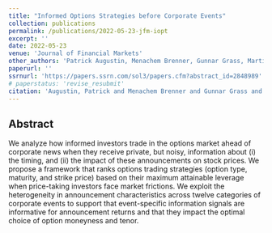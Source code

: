 ```yaml
---
title: "Informed Options Strategies before Corporate Events"
collection: publications
permalink: /publications/2022-05-23-jfm-iopt
excerpt: ''
date: 2022-05-23
venue: 'Journal of Financial Markets'
other_authors: 'Patrick Augustin, Menachem Brenner, Gunnar Grass, Marti G. Subrahmanyam'
paperurl: ''
ssrnurl: 'https://papers.ssrn.com/sol3/papers.cfm?abstract_id=2848989'
# paperstatus: 'revise_resubmit'
citation: 'Augustin, Patrick and Menachem Brenner and Gunnar Grass and Piotr Orłowski and Marti G. Subrahmanyam, (2022) Informed Options Strategies before Corporate Events, forthcoming in Journal of Financial Markets'
---
```

## Abstract

We analyze how informed investors trade in the options market ahead of corporate news when they receive private, but noisy, information about (i) the timing, and (ii) the impact of these announcements on stock prices. We propose a framework that ranks options trading strategies (option type, maturity, and strike price) based on their maximum attainable leverage when price-taking investors face market frictions. We exploit the heterogeneity in announcement characteristics across twelve categories of corporate events to support that event-specific information signals are informative for announcement returns and that they impact the optimal choice of option moneyness and tenor.